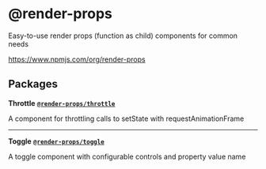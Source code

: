 # @render-props
Easy-to-use render props (function as child) components for common needs

https://www.npmjs.com/org/render-props


## Packages

**Throttle** [**`@render-props/throttle`**](./packages/throttle)

A component for throttling calls to setState with requestAnimationFrame

_____

**Toggle** [**`@render-props/toggle`**](./packages/toggle)

A toggle component with configurable controls and property value name
